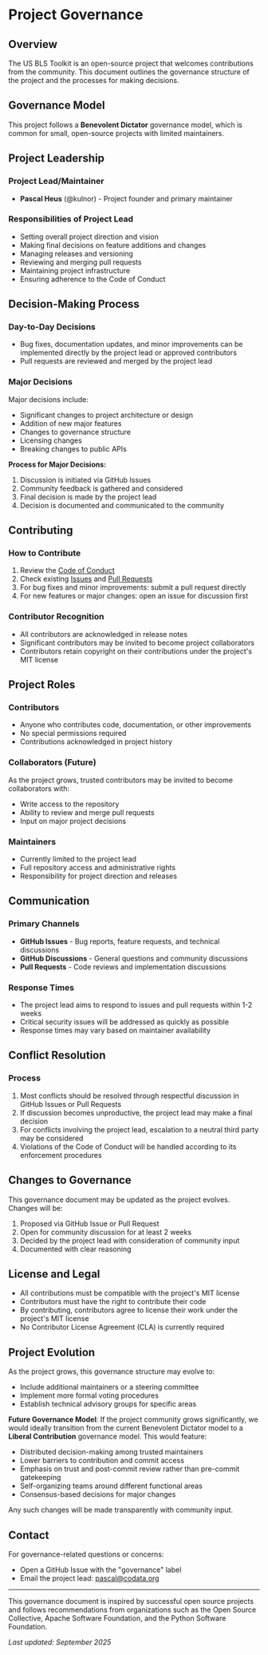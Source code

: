 # Project Governance

## Overview

The US BLS Toolkit is an open-source project that welcomes contributions from the community. This document outlines the governance structure of the project and the processes for making decisions.

## Governance Model

This project follows a **Benevolent Dictator** governance model, which is common for small, open-source projects with limited maintainers.

## Project Leadership

### Project Lead/Maintainer
- **Pascal Heus** (@kulnor) - Project founder and primary maintainer

### Responsibilities of Project Lead
- Setting overall project direction and vision
- Making final decisions on feature additions and changes
- Managing releases and versioning
- Reviewing and merging pull requests
- Maintaining project infrastructure
- Ensuring adherence to the Code of Conduct

## Decision-Making Process

### Day-to-Day Decisions
- Bug fixes, documentation updates, and minor improvements can be implemented directly by the project lead or approved contributors
- Pull requests are reviewed and merged by the project lead

### Major Decisions
Major decisions include:
- Significant changes to project architecture or design
- Addition of new major features
- Changes to governance structure
- Licensing changes
- Breaking changes to public APIs

**Process for Major Decisions:**
1. Discussion is initiated via GitHub Issues
2. Community feedback is gathered and considered
3. Final decision is made by the project lead
4. Decision is documented and communicated to the community

## Contributing

### How to Contribute
1. Review the [Code of Conduct](CODE_OF_CONDUCT.md)
2. Check existing [Issues](https://github.com/DataArtifex/usbls-toolkit/issues) and [Pull Requests](https://github.com/DataArtifex/usbls-toolkit/pulls)
3. For bug fixes and minor improvements: submit a pull request directly
4. For new features or major changes: open an issue for discussion first

### Contributor Recognition
- All contributors are acknowledged in release notes
- Significant contributors may be invited to become project collaborators
- Contributors retain copyright on their contributions under the project's MIT license

## Project Roles

### Contributors
- Anyone who contributes code, documentation, or other improvements
- No special permissions required
- Contributions acknowledged in project history

### Collaborators (Future)
As the project grows, trusted contributors may be invited to become collaborators with:
- Write access to the repository
- Ability to review and merge pull requests
- Input on major project decisions

### Maintainers
- Currently limited to the project lead
- Full repository access and administrative rights
- Responsibility for project direction and releases

## Communication

### Primary Channels
- **GitHub Issues** - Bug reports, feature requests, and technical discussions
- **GitHub Discussions** - General questions and community discussions
- **Pull Requests** - Code reviews and implementation discussions

### Response Times
- The project lead aims to respond to issues and pull requests within 1-2 weeks
- Critical security issues will be addressed as quickly as possible
- Response times may vary based on maintainer availability

## Conflict Resolution

### Process
1. Most conflicts should be resolved through respectful discussion in GitHub Issues or Pull Requests
2. If discussion becomes unproductive, the project lead may make a final decision
3. For conflicts involving the project lead, escalation to a neutral third party may be considered
4. Violations of the Code of Conduct will be handled according to its enforcement procedures

## Changes to Governance

This governance document may be updated as the project evolves. Changes will be:
1. Proposed via GitHub Issue or Pull Request
2. Open for community discussion for at least 2 weeks
3. Decided by the project lead with consideration of community input
4. Documented with clear reasoning

## License and Legal

- All contributions must be compatible with the project's MIT license
- Contributors must have the right to contribute their code
- By contributing, contributors agree to license their work under the project's MIT license
- No Contributor License Agreement (CLA) is currently required

## Project Evolution

As the project grows, this governance structure may evolve to:
- Include additional maintainers or a steering committee
- Implement more formal voting procedures
- Establish technical advisory groups for specific areas

**Future Governance Model**: If the project community grows significantly, we would ideally transition from the current Benevolent Dictator model to a **Liberal Contribution** governance model. This would feature:
- Distributed decision-making among trusted maintainers
- Lower barriers to contribution and commit access
- Emphasis on trust and post-commit review rather than pre-commit gatekeeping
- Self-organizing teams around different functional areas
- Consensus-based decisions for major changes

Any such changes will be made transparently with community input.

## Contact

For governance-related questions or concerns:
- Open a GitHub Issue with the "governance" label
- Email the project lead: pascal@codata.org

---

This governance document is inspired by successful open source projects and follows recommendations from organizations such as the Open Source Collective, Apache Software Foundation, and the Python Software Foundation.

*Last updated: September 2025*